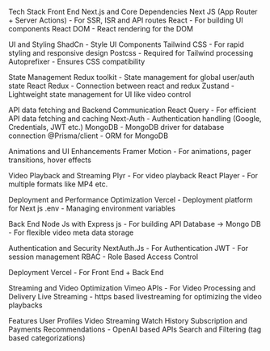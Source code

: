 Tech Stack
Front End
Next.js and Core Dependencies
Next JS (App Router + Server Actions) - For SSR, ISR and API routes React - For building UI components React DOM - React rendering for the DOM

UI and Styling
ShadCn - Style UI Components Tailwind CSS - For rapid styling and responsive design Postcss - Required for Tailwind processing Autoprefixer - Ensures CSS compatibility

State Management
Redux toolkit - State management for global user/auth state React Redux - Connection between react and redux Zustand - Lightweight state management for UI like video control

API data fetching and Backend Communication
React Query - For efficient API data fetching and caching Next-Auth - Authentication handling (Google, Credentials, JWT etc.) MongoDB - MongoDB driver for database connection @Prisma/client - ORM for MongoDB

Animations and UI Enhancements
Framer Motion - For animations, pager transitions, hover effects

Video Playback and Streaming
Plyr - For video playback React Player - For multiple formats like MP4 etc.

Deployment and Performance Optimization
Vercel - Deployment platform for Next js .env - Managing environment variables

Back End
Node Js with Express js - For building API Database -> Mongo DB - For flexible video meta data storage

Authentication and Security
NextAuth.Js - For Authentication JWT - For session management RBAC - Role Based Access Control

Deployment
Vercel - For Front End + Back End

Streaming and Video Optimization
Vimeo APIs - For Video Processing and Delivery Live Streaming - https based livestreaming for optimizing the video playbacks

Features
User Profiles Video Streaming Watch History Subscription and Payments Recommendations - OpenAI based APIs Search and Filtering (tag based categorizations)